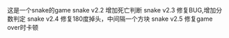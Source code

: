 这是一个snake的game
snake v2.2 增加死亡判断
snake v2.3 修复BUG,增加分数判定
snake v2.4 修复180度掉头，中间隔一个方块
snake v2.5 修复game over时卡顿